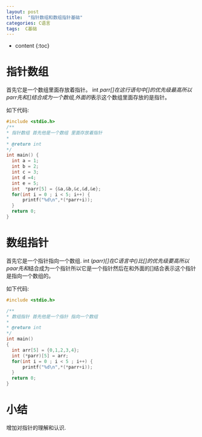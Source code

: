 ```yaml
---
layout: post
title:  "指针数组和数组指针基础"
categories: C语言
tags:  C基础
---
```


* content
{:toc}

# 指针数组
  首先它是一个数组里面存放着指针。
  int *parr[]在这行语句中[]的优先级最高所以parr先和[]结合成为一个数组,外面的*表示这个数组里面存放的是指针。
  
  如下代码:
  ```c
  #include <stdio.h>
/**
 * 指针数组 首先他是一个数组 里面存放着指针
 * 
 * @return int 
 */
int main() {
    int a = 1;
    int b = 2;
    int c = 3;
    int d =4;
    int e = 5;
    int  *parr[5] = {&a,&b,&c,&d,&e};
    for(int i = 0 ; i < 5; i++) {
        printf("%d\n",*(*parr+i));
    }
    return 0;
}
```

# 数组指针
  首先它是一个指针指向一个数组.
  int (*parr)[]在C语言中()比[]的优先级要高所以paar先和*结合成为一个指针所以它是一个指针然后在和外面的[]结合表示这个指针是指向一个数组的。

  如下代码:
  ```c
  #include <stdio.h>

/**
 * 数组指针 首先他是一个指针 指向一个数组
 *
 * @return int
 */
int main()
{
    int arr[5] = {0,1,2,3,4};
    int (*parr)[5] = arr;
    for(int i = 0 ; i < 5 ; i++) {
        printf("%d\n",*(*parr+i));
    }
    return 0;
}
```
# 小结

增加对指针的理解和认识.
